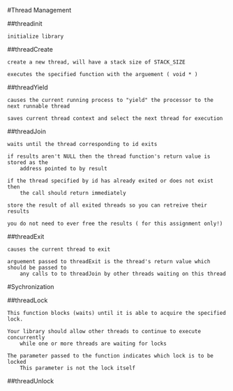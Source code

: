 
#Thread Management

##threadinit

	initialize library

##threadCreate

	create a new thread, will have a stack size of STACK_SIZE

	executes the specified function with the arguement ( void * )

##threadYield

	causes the current running process to "yield" the processor to the next runnable thread

	saves current thread context and select the next thread for execution
	
##threadJoin

	waits until the thread corresponding to id exits

	if results aren't NULL then the thread function's return value is stored as the 
		address pointed to by result

	if the thread specified by id has already exited or does not exist then
		the call should return immediately

	store the result of all exited threads so you can retreive their results

	you do not need to ever free the results ( for this assignment only!)
 
##threadExit

	causes the current thread to exit
	
	arguement passed to threadExit is the thread's return value which should be passed to
		any calls to to threadJoin by other threads waiting on this thread


#Sychronization

##threadLock
		
	This function blocks (waits) until it is able to acquire the specified lock.
	
	Your library should allow other threads to continue to execute concurrently
		while one or more threads are waiting for locks
		
	The parameter passed to the function indicates which lock is to be locked 
		This parameter is not the lock itself

##threadUnlock
